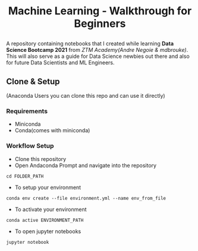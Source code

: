 # <p align=center>Machine Learning - Walkthrough for Beginners</p>

A repository containing notebooks that I created while learning **Data Science Bootcamp 2021** from _ZTM Academy(Andre Negoie & mdbrouke)_. This will also serve as a guide for Data Science newbies out there and also for future Data Scientists and ML Engineers.
## Clone & Setup

(Anaconda Users you can clone this repo and can use it directly)

### Requirements

- Miniconda
- Conda(comes with miniconda)

### Workflow Setup

- Clone this repository
- Open Andaconda Prompt and navigate into the repository

```
cd FOLDER_PATH
```

- To setup your environment

```
conda env create --file environment.yml --name env_from_file
```

- To activate your environment

```
conda active ENVIRONMENT_PATH
```

- To open jupyter notebooks

```
jupyter notebook
```
